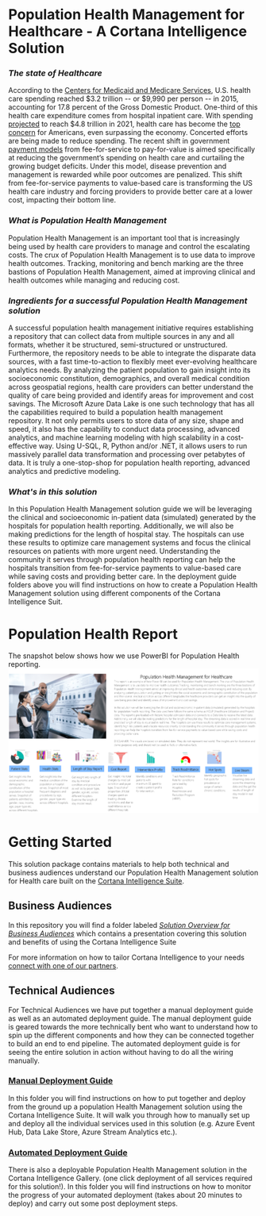 # Population Health Management for Healthcare - A Cortana Intelligence Solution

### ***The state of Healthcare***
According to the [Centers for Medicaid and Medicare Services](https://www.cms.gov/research-statistics-data-and-systems/statistics-trends-and-reports/nationalhealthexpenddata/nationalhealthaccountshistorical.html), U.S. health care spending reached $3.2 trillion -- or $9,990 per person -- in 2015, accounting for 17.8 percent of the Gross Domestic Product. One-third of this health care expenditure comes from hospital inpatient care. With spending [projected](https://www.cms.gov/research-statistics-data-and-systems/statistics-trends-and-reports/medicare-provider-charge-data/downloads/publiccomments.pdf) to reach $4.8 trillion in 2021, health care has become the [top concern](http://big.assets.huffingtonpost.com/tabsHPTrumpIssues20170320.pdf) for Americans, even surpassing the economy. Concerted efforts are being made to reduce spending. The recent shift in government [payment models](https://www.healthcatalyst.com/hospital-transitioning-fee-for-service-value-based-reimbursements) from fee-for-service to pay-for-value is aimed specifically at reducing the government’s spending on health care and curtailing the growing budget deficits. Under this model, disease prevention and management is rewarded while poor outcomes are penalized. This shift from fee-for-service payments to value-based care is transforming the US health care industry and forcing providers to provide better care at a lower cost, impacting their bottom line. 

### ***What is Population Health Management*** 

Population Health Management is an important tool that is increasingly being used by health care providers to manage and control the escalating costs. The crux of Population Health Management is to use data to improve health outcomes. Tracking, monitoring and bench marking are the three bastions of Population Health Management, aimed at improving clinical and health outcomes while managing and reducing cost. 

### ***Ingredients for a successful Population Health Management solution***
 
A successful population health management initiative requires establishing a repository that can collect data from multiple sources in any and all formats, whether it be structured, semi-structured or unstructured. Furthermore, the repository needs to be able to integrate the disparate data sources, with a fast time-to-action to flexibly meet ever-evolving healthcare analytics needs. By analyzing the patient population to gain insight into its socioeconomic constitution, demographics, and overall medical condition across geospatial regions, health care providers can better understand the quality of care being provided and identify areas for improvement and cost savings. The Microsoft Azure Data Lake is one such technology that has all the capabilities required to build a population health management repository. It not only permits users to store data of any size, shape and speed, it also has the capability to conduct data processing, advanced analytics, and machine learning modeling with high scalability in a cost-effective way. Using U-SQL, R, Python and/or .NET, it allows users to run massively parallel data transformation and processing over petabytes of data. It is truly a one-stop-shop for population health reporting, advanced analytics and predictive modeling. 

### ***What's in this solution***

In this Population Health Management solution guide we will be leveraging the clinical and socioeconomic in-patient data (simulated) generated by the hospitals for population health reporting. Additionally, we will also be making predictions for the length of hospital stay. The hospitals can use these results to optimize care management systems and focus the clinical resources on patients with more urgent need. Understanding the community it serves through population health reporting can help the hospitals transition from fee-for-service payments to value-based care while saving costs and providing better care. In the deployment guide folders above you will find instructions on how to create a Population Health Management solution using different components of the Cortana Intelligence Suit.

# Population Health Report

<p>The snapshot below shows how we use PowerBI for Population Health reporting.
<a href="https://github.com/Azure/cortana-intelligence-churn-prediction-solution/blob/master/Technical%20Deployment%20Guide/media/customer-churn-dashboard-2.png" target="_blank"><img src="https://github.com/Azure/cortana-intelligence-population-health-management/blob/master/ManualDeploymentGuide/media/PHMmainpage.PNG?raw=true" alt="Insights" style="max-width:100%;"></a></p>

# Getting Started #

This solution package contains materials to help both technical and business audiences understand our Population Health Management solution for Health care built on the [Cortana Intelligence Suite](https://www.microsoft.com/en-us/server-cloud/cortana-intelligence-suite/Overview.aspx).

## Business Audiences

In this repository you will find a folder labeled [*Solution Overview for Business Audiences*](https://github.com/Azure/cortana-intelligence-population-health-management/tree/master/SolutionOverviewforBusinessAudiences) which contains a  presentation covering this solution and benefits of using the Cortana Intelligence Suite

For more information on how to tailor Cortana Intelligence to your needs [connect with one of our partners](http://aka.ms/CISFindPartner).

## Technical Audiences

For Technical Audiences we have put together a manual deployment guide as well as an automated deployment guide. The manual deployment guide is geared towards the more technically bent who want to understand how to spin up the different components and how they can be connected together to build an end to end pipeline. The automated deployment guide is for seeing the entire solution in action without having to do all the wiring manually. 

### [Manual Deployment Guide](https://github.com/Azure/cortana-intelligence-population-health-management/tree/master/ManualDeploymentGuide)
In this folder you will find instructions on how to put together and deploy from the ground up a population Health Management solution using the Cortana Intelligence Suite.  It will walk you through how to manually set up and deploy all the individual services used in this solution (e.g. Azure Event Hub, Data Lake Store, Azure Stream Analytics etc.). 


### [Automated Deployment Guide](https://github.com/Azure/cortana-intelligence-population-health-management/tree/master/AutomatedDeploymentGuide)
There is also a deployable Population Health Management solution in the Cortana Intelligence Gallery. (one click deployment of all services required for this solution!). In this folder you will find instructions on how to monitor the progress of your automated deployment (takes about 20 minutes to deploy) and carry out some post deployment steps.
 

